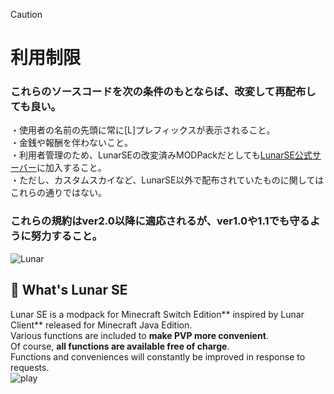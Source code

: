 > [!CAUTION]
> # 利用制限  
> ### これらのソースコードを次の条件のもとならば、改変して再配布しても良い。
> ・使用者の名前の先頭に常に[L]プレフィックスが表示されること。  
> ・金銭や報酬を伴わないこと。  
> ・利用者管理のため、LunarSEの改変済みMODPackだとしても[LunarSE公式サーバー](https://discord.gg/wHjTvaDK4C)に加入すること。  
> ・ただし、カスタムスカイなど、LunarSE以外で配布されていたものに関してはこれらの通りではない。  
> ### これらの規約はver2.0以降に適応されるが、ver1.0や1.1でも守るように努力すること。

![Lunar](https://github.com/user-attachments/assets/3be2ffe5-5b4e-4522-9f29-4755939121d3)

## 🌙  What's Lunar SE   
Lunar SE is a modpack for Minecraft Switch Edition** inspired by Lunar Client** released for Minecraft Java Edition.  
Various functions are included to **make PVP more convenient**.  
Of course, **all functions are available free of charge**.  
Functions and conveniences will  constantly be improved in response to requests.  
![play](https://github.com/user-attachments/assets/f187b17b-5f00-4ca7-8e57-9072313e56be)
